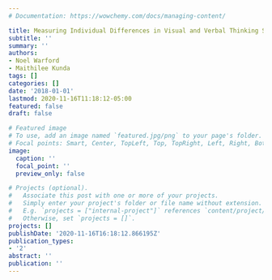 ```yaml
---
# Documentation: https://wowchemy.com/docs/managing-content/

title: Measuring Individual Differences in Visual and Verbal Thinking Styles
subtitle: ''
summary: ''
authors:
- Noel Warford
- Maithilee Kunda
tags: []
categories: []
date: '2018-01-01'
lastmod: 2020-11-16T11:18:12-05:00
featured: false
draft: false

# Featured image
# To use, add an image named `featured.jpg/png` to your page's folder.
# Focal points: Smart, Center, TopLeft, Top, TopRight, Left, Right, BottomLeft, Bottom, BottomRight.
image:
  caption: ''
  focal_point: ''
  preview_only: false

# Projects (optional).
#   Associate this post with one or more of your projects.
#   Simply enter your project's folder or file name without extension.
#   E.g. `projects = ["internal-project"]` references `content/project/deep-learning/index.md`.
#   Otherwise, set `projects = []`.
projects: []
publishDate: '2020-11-16T16:18:12.866195Z'
publication_types:
- '2'
abstract: ''
publication: ''
---
```

